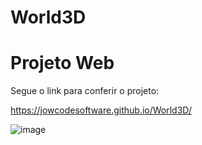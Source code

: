 # World3D
<h1> Projeto Web </h1>

Segue o link para conferir o projeto:

https://jowcodesoftware.github.io/World3D/



 <smc>![image](https://static8.depositphotos.com/1000991/851/i/450/depositphotos_8519673-stock-photo-earth.jpg)<smc>

